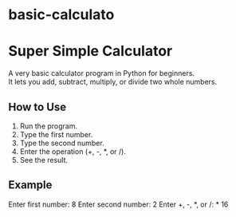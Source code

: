 # basic-calculato
# Super Simple Calculator

A very basic calculator program in Python for beginners.  
It lets you add, subtract, multiply, or divide two whole numbers.

## How to Use
1. Run the program.
2. Type the first number.
3. Type the second number.
4. Enter the operation (+, -, *, or /).
5. See the result.

## Example
Enter first number: 8
Enter second number: 2
Enter +, -, *, or /: *
16
